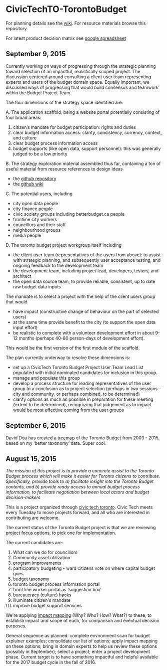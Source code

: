 # CivicTechTO-TorontoBudget

For planning details see the [wiki](https://github.com/HenrikBechmann/CivicTechTO-TorontoBudget/wiki). For resource materials browse this repository.

For latest product decision matrix see [google spreadsheet](https://docs.google.com/spreadsheets/d/1H8Jk770V8UsfbhaySU-c1yl1DKrPnKW45awjuH5RA18/edit?usp=sharing)

## September 9, 2015

Currently working on ways of progressing through the strategic planning toward selection of an impactful, realistically scoped project. The discussion centered around consulting a client user team representing experts and users of the budget domain space. Equally important, we discussed ways of progressing that would build consensus and teamwork within the Budget Project Team.

The four dimensions of the strategy space identified are:

A. The application scaffold, being a website portal potentially consisting of four broad areas:

1. citizen’s mandate for budget participation: rights and duties
2. clear budget information access: clarity, consistency, currency, context, and culture
3. clear budget process information access
4. budget supports (like open data, support personnel): this was generally judged to be a low priority

B. The strategy exploration material assembled thus far, containing a ton of useful material from resource references to design ideas

* the [github repository](https://github.com/HenrikBechmann/CivicTechTO-TorontoBudget)
* the [github wiki](https://github.com/HenrikBechmann/CivicTechTO-TorontoBudget/wiki)

C. The potential users, including

* city open data people
* city finance people
* civic society groups including betterbudget.ca people
* frontline city workers
* councillors and their staff
* neighbourhood groups
* media people

D. The toronto budget project workgroup itself including
* the client user team (representatives of the users from above): to assist with strategic planning, and subsequently user acceptance testing, and ongoing feedback to the development team
* the development team, including project lead, developers, testers, and architect
* the open data source team, to provide reliable, consistent, up to date raw budget data inputs

The mandate is to select a project with the help of the client users group that would 
* have impact (constructive change of behaviour on the part of selected users)
* at the same time provide benefit to the city (to support the open data input effort)
* be realistic to complete with a volunteer development effort in about 9-12 months (perhaps 40-80 person-days of development effort). 
 
This would be the first version of the first module of the scaffold.

The plan currently underway to resolve these dimensions is:

* set up a CivicTech Toronto Budget Project User Team Lead List populated with initial nominated candidates for inclusion in this group.
* manage and populate this group
* develop a process structure for leading representatives of the user group to a conclusion as to project selection (perhaps in two sessions – city and community, or perhaps combined, to be determined)
* clarify options as much as possible in preparation for these meeting (extent to be determined), recognizing that judgement as to impact would be most effective coming from the user groups

## September 6, 2015

David Dou has created a [treemap](https://public.tableau.com/profile/daviddou82#!/vizhome/CityBudgetToronto/Dashboard1) of the Toronto Budget from 2003 - 2015, based on my ‘better taxonomy’ data. Super cool.

## August 15, 2015

_The mission of this project is to provide a concrete assist to the Toronto Budget process which will make it easier for Toronto citizens to contribute. Specifically, provide tools to a) facilitate insight into the Toronto Budget contents, and b) provide ready access to annual budget process information, to facilitate negotiation between local actors and budget decision-makers_

This is a project organized through [civic tech toronto](http://civictech.ca/). Civic Tech meets every Tuesday to move projects forward, and all who are interested in contributing are welcome.

The current status of the Toronto Budget project is that we are reviewing project focus options, to pick one for implementation.

The current candidates are:

1. What can we do for councillors
2. Community asset utilization
3. program improvements
4. participatory budgeting - ward citizens vote on where capital budget goes
5. budget taxonomy
6. toronto budget process information portal
7. front line worker portal as ‘suggestion box’
8. bureaucracy (culture) hacks
9. illuminate citizen's mandate
10. improve budget support services

We're applying [impact mapping](http://impactmapping.org/drawing.php) (Why? Who? How? What?) to these, to establish impact and scope of each, for comparison and eventual decision purposes.

General sequence as planned: complete environment scan for budget explainer examples; consolidate our list of options; apply impact mapping on these options; bring in domain experts to help us review these options (possibly in September); select a project; enter a project development phase. Current target is to have something impactful and helpful available for the 2017 budget cycle in the fall of 2016.
